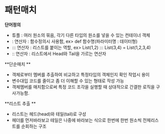 # 패턴매치

**단어정의**

* 튜플 : 여러 원소의 묶음, 각기 다른 타입의 원소를 넣을 수 있는 컨테이너 객체
* : 연산자 : 함수정의시 사용함, ex&gt; def 함수명\(파라미터명 : 데이터형\)
* ::: 연산자 : 리스트를 붙이는 역할, ex&gt; List\(1,2\) ::: List\(3,4\) = List\(1,2,3,4\)
* :: 연산자 : 리스트에서 Head와 Tail을 가르는 연산자



**단순매치 **

* 객체로부터 멤버를 추출하여 비교하고 특정타입의 객체인지 확인 작업시 용이
* 변수대입 코드를 줄이고 좀 더 이해할 수 있는 형태로 작성 가능
* 객체멤버를 매치함으로써 특정 코드 조각을 실행할 때 상대적으로 간결한 로직을 구사가능함.



**리스트 추출 **

* 리스트는 헤드\(head\)와 테일\(tail\)로 구성 
* 헤더를 먼저바라보고 테일은 나중에 바라보는 식으로 한번에 한번 원소씩 전체리스트를 순회하는 구조









